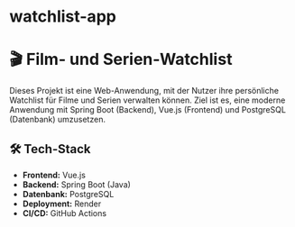 # watchlist-app
# 🎬 Film- und Serien-Watchlist

Dieses Projekt ist eine Web-Anwendung, mit der Nutzer ihre persönliche Watchlist für Filme und Serien verwalten können. Ziel ist es, eine moderne Anwendung mit Spring Boot (Backend), Vue.js (Frontend) und PostgreSQL (Datenbank) umzusetzen.

## 🛠️ Tech-Stack

- **Frontend:** Vue.js
- **Backend:** Spring Boot (Java)
- **Datenbank:** PostgreSQL
- **Deployment:** Render
- **CI/CD:** GitHub Actions
